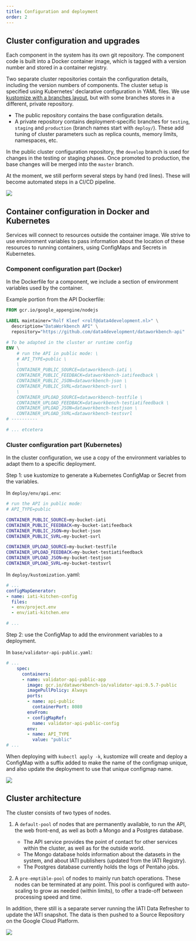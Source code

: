 ```yaml
---
title: Configuration and deployment
order: 2
---
```


## Cluster configuration and upgrades

Each component in the system has its own git repository. The component code is built into a Docker container image, which is tagged with a version number and stored in a container registry.

Two separate cluster repositories contain the configuration details, including the version numbers of components. The cluster setup is specified using Kubernetes' declarative configuration in YAML files. We use [kustomize with a branches layout](https://kubectl.docs.kubernetes.io/pages/app_composition_and_deployment/structure_branches.html), but with some branches stores in a different, private repository.

* The public repository contains the base configuration details.
* A private repository contains deployment-specific branches for `testing`, `staging` and `production` (branch names start with `deploy/`). These add tuning of cluster parameters such as replica counts, memory limits, namespaces, etc.

In the public cluster configuration repository, the `develop` branch is used for changes in the testing or staging phases. Once promoted to production, the base changes will be merged into the `master` branch.

At the moment, we still perform several steps by hand (red lines). These will become automated steps in a CI/CD pipeline.

![](gitops-current.drawio.svg)

## Container configuration in Docker and Kubernetes

Services will connect to resources outside the container image. We strive to use environment variables to pass information about the location of these resources to running containers, using ConfigMaps and Secrets in Kubernetes.

### Component configuration part (Docker)

In the Dockerfile for a component, we include a section of environment variables used by the container.

Example portion from the API Dockerfile:

```dockerfile
FROM gcr.io/google_appengine/nodejs

LABEL maintainer="Rolf Kleef <rolf@data4development.nl>" \
  description="DataWorkbench API" \
  repository="https://github.com/data4development/dataworkbench-api"

# To be adapted in the cluster or runtime config
ENV \
    # run the API in public mode: \
    # API_TYPE=public \
    \
    CONTAINER_PUBLIC_SOURCE=dataworkbench-iati \
    CONTAINER_PUBLIC_FEEDBACK=dataworkbench-iatifeedback \
    CONTAINER_PUBLIC_JSON=dataworkbench-json \
    CONTAINER_PUBLIC_SVRL=dataworkbench-svrl \
    \
    CONTAINER_UPLOAD_SOURCE=dataworkbench-testfile \
    CONTAINER_UPLOAD_FEEDBACK=dataworkbench-testiatifeedback \
    CONTAINER_UPLOAD_JSON=dataworkbench-testjson \
    CONTAINER_UPLOAD_SVRL=dataworkbench-testsvrl
# ----------

# ... etcetera
```

### Cluster configuration part (Kubernetes)

In the cluster configuration, we use a copy of the environment variables to adapt them to a specific deployment.

Step 1: use kustomize to generate a Kubernetes ConfigMap or Secret from the variables.

In `deploy/env/api.env`:

```bash
# run the API in public mode:
# API_TYPE=public

CONTAINER_PUBLIC_SOURCE=my-bucket-iati
CONTAINER_PUBLIC_FEEDBACK=my-bucket-iatifeedback
CONTAINER_PUBLIC_JSON=my-bucket-json
CONTAINER_PUBLIC_SVRL=my-bucket-svrl

CONTAINER_UPLOAD_SOURCE=my-bucket-testfile
CONTAINER_UPLOAD_FEEDBACK=my-bucket-testiatifeedback
CONTAINER_UPLOAD_JSON=my-bucket-testjson
CONTAINER_UPLOAD_SVRL=my-bucket-testsvrl
```

In `deploy/kustomization.`yaml:

```yaml
# ...
configMapGenerator:
- name: iati-kitchen-config
  files:
  - env/project.env
  - env/iati-kitchen.env

# ...
```

Step 2: use the ConfigMap to add the environment variables to a deployment.

In `base/validator-api-public.yaml`:

```yaml
# ...
    spec:
      containers:
      - name: validator-api-public-app
        image: gcr.io/dataworkbench-io/validator-api:0.5.7-public
        imagePullPolicy: Always
        ports:
        - name: api-public
          containerPort: 8080
        envFrom:
        - configMapRef:
          name: validator-api-public-config
        env:
        - name: API_TYPE
          value: "public"
# ...
```

When deploying with `kubectl apply -k`, kustomize will create and deploy a ConfigMap with a suffix added to make the name of the configmap unique, and also update the deployment to use that unique configmap name.

![](gitops-configs.drawio.svg)

## Cluster architecture

The cluster consists of two types of nodes.

1. A `default-pool` of nodes that are permanently available, to run the API, the web front-end, as well as both a Mongo and a Postgres database.

    * The API service provides the point of contact for other services within the cluster, as well as for the outside world.
    * The Mongo database holds information about the datasets in the system, and about IATI publishers (updated from the IATI Registry).
    * The Postgres database currently holds the logs of Pentaho jobs.

2. A `pre-emptible-pool` of nodes to mainly run batch operations. These nodes can be terminated at any point. This pool is configured with auto-scaling to grow as needed (within limits), to offer a trade-off between processing speed and time.

In addition, there still is a separate server running the IATI Data Refresher to update the IATI snapshot. The data is then pushed to a Source Repository on the Google Cloud Platform.

![](./deployment-overview.drawio.svg)

